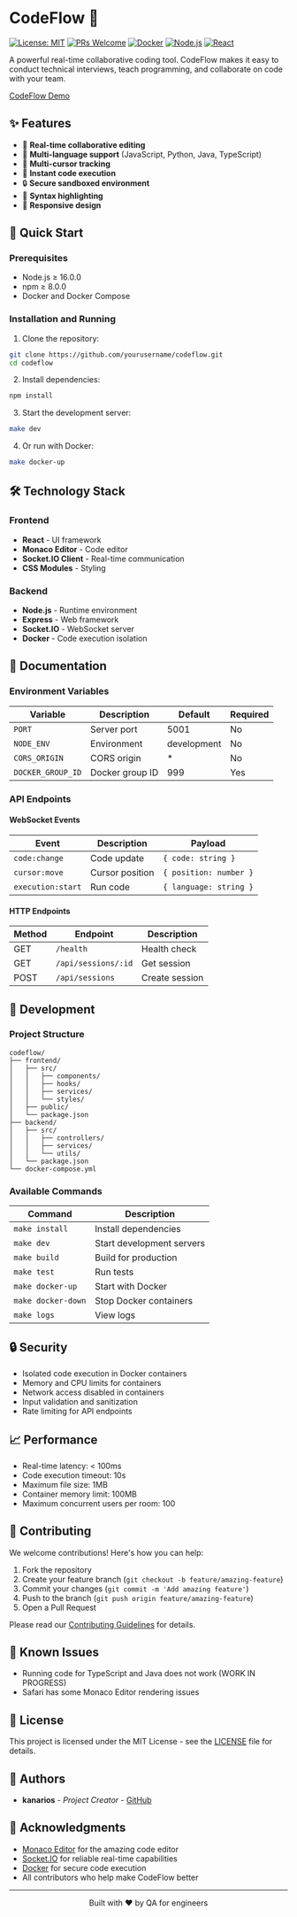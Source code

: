 # CodeFlow 🚀

[![License: MIT](https://img.shields.io/badge/License-MIT-green.svg)](https://opensource.org/licenses/MIT)
[![PRs Welcome](https://img.shields.io/badge/PRs-welcome-brightgreen.svg)](http://makeapullrequest.com)
[![Docker](https://img.shields.io/badge/docker-%230db7ed.svg?style=flat&logo=docker&logoColor=white)](https://www.docker.com/)
[![Node.js](https://img.shields.io/badge/node.js-%2343853D.svg?style=flat&logo=node.js&logoColor=white)](https://nodejs.org/)
[![React](https://img.shields.io/badge/react-%2320232a.svg?style=flat&logo=react&logoColor=%2361DAFB)](https://reactjs.org/)

A powerful real-time collaborative coding tool. CodeFlow makes it easy to conduct technical interviews, teach programming, and collaborate on code with your team.

[CodeFlow Demo](https://livecoding-327628718bd5.herokuapp.com)

## ✨ Features

- 🔄 **Real-time collaborative editing**
- 🎯 **Multi-language support** (JavaScript, Python, Java, TypeScript)
- 👥 **Multi-cursor tracking**
- 🚀 **Instant code execution**
- 🔒 **Secure sandboxed environment**
- 🎨 **Syntax highlighting**
- 📱 **Responsive design**

## 🚀 Quick Start

### Prerequisites

- Node.js ≥ 16.0.0
- npm ≥ 8.0.0
- Docker and Docker Compose

### Installation and Running

1. Clone the repository:

```bash
git clone https://github.com/yourusername/codeflow.git
cd codeflow
```

2. Install dependencies:

```bash
npm install
```

3. Start the development server:

```bash
make dev
```

4. Or run with Docker:

```bash
make docker-up
```

## 🛠️ Technology Stack

### Frontend
- **React** - UI framework
- **Monaco Editor** - Code editor
- **Socket.IO Client** - Real-time communication
- **CSS Modules** - Styling

### Backend
- **Node.js** - Runtime environment
- **Express** - Web framework
- **Socket.IO** - WebSocket server
- **Docker** - Code execution isolation

## 📖 Documentation

### Environment Variables

| Variable | Description | Default | Required |
|----------|-------------|---------|----------|
| `PORT` | Server port | 5001 | No |
| `NODE_ENV` | Environment | development | No |
| `CORS_ORIGIN` | CORS origin | * | No |
| `DOCKER_GROUP_ID` | Docker group ID | 999 | Yes |

### API Endpoints

#### WebSocket Events

| Event | Description | Payload |
|-------|-------------|---------|
| `code:change` | Code update | `{ code: string }` |
| `cursor:move` | Cursor position | `{ position: number }` |
| `execution:start` | Run code | `{ language: string }` |

#### HTTP Endpoints

| Method | Endpoint | Description |
|--------|----------|-------------|
| GET | `/health` | Health check |
| GET | `/api/sessions/:id` | Get session |
| POST | `/api/sessions` | Create session |

## 🔧 Development

### Project Structure

```
codeflow/
├── frontend/
│   ├── src/
│   │   ├── components/
│   │   ├── hooks/
│   │   ├── services/
│   │   └── styles/
│   ├── public/
│   └── package.json
├── backend/
│   ├── src/
│   │   ├── controllers/
│   │   ├── services/
│   │   └── utils/
│   └── package.json
└── docker-compose.yml
```

### Available Commands

| Command | Description |
|---------|-------------|
| `make install` | Install dependencies |
| `make dev` | Start development servers |
| `make build` | Build for production |
| `make test` | Run tests |
| `make docker-up` | Start with Docker |
| `make docker-down` | Stop Docker containers |
| `make logs` | View logs |

## 🔒 Security

- Isolated code execution in Docker containers
- Memory and CPU limits for containers
- Network access disabled in containers
- Input validation and sanitization
- Rate limiting for API endpoints

## 📈 Performance

- Real-time latency: < 100ms
- Code execution timeout: 10s
- Maximum file size: 1MB
- Container memory limit: 100MB
- Maximum concurrent users per room: 100

## 🤝 Contributing

We welcome contributions! Here's how you can help:

1. Fork the repository
2. Create your feature branch (`git checkout -b feature/amazing-feature`)
3. Commit your changes (`git commit -m 'Add amazing feature'`)
4. Push to the branch (`git push origin feature/amazing-feature`)
5. Open a Pull Request

Please read our [Contributing Guidelines](CONTRIBUTING.md) for details.

## 🐛 Known Issues

- Running code for TypeScript and Java does not work (WORK IN PROGRESS)
- Safari has some Monaco Editor rendering issues

## 📝 License

This project is licensed under the MIT License - see the [LICENSE](LICENSE) file for details.

## 👥 Authors

- **kanarios** - *Project Creator* - [GitHub](https://github.com/kanarios)

## 🙏 Acknowledgments

- [Monaco Editor](https://microsoft.github.io/monaco-editor/) for the amazing code editor
- [Socket.IO](https://socket.io/) for reliable real-time capabilities
- [Docker](https://www.docker.com/) for secure code execution
- All contributors who help make CodeFlow better

---

<p align="center">
  Built with ❤️ by QA for engineers
</p>

